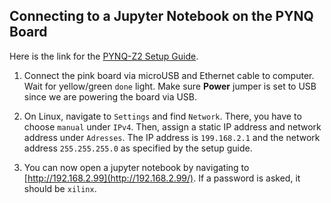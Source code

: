 ## Connecting to a Jupyter Notebook on the PYNQ Board

Here is the link for the [PYNQ-Z2 Setup Guide](https://pynq.readthedocs.io/en/latest/getting_started/pynq_z2_setup.html).

1. Connect the pink board via microUSB and Ethernet cable to computer. Wait for yellow/green `done` light. Make sure **Power** jumper is set to USB since we are powering the board via USB.

2. On Linux, navigate to `Settings` and find `Network`. There, you have to choose `manual` under `IPv4`. Then, assign a static IP address and network address under `Adresses`. The IP address is `199.168.2.1` and the network address `255.255.255.0` as specified by the setup guide.

3. You can now open a jupyter notebook by navigating to [http://192.168.2.99](http://192.168.2.99/). If a password is asked, it should be `xilinx`.
